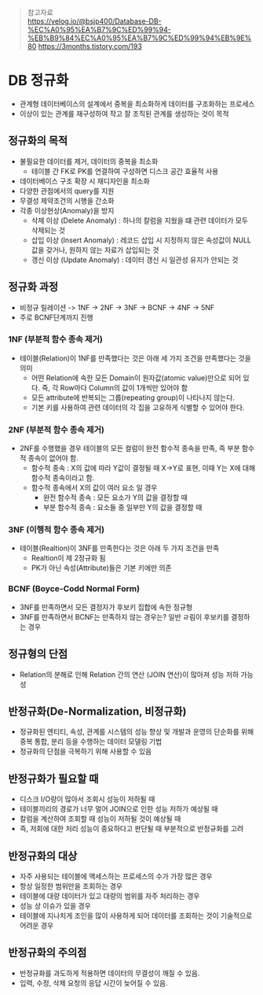 > 참고자료  
> https://velog.io/@bsjp400/Database-DB-%EC%A0%95%EA%B7%9C%ED%99%94-%EB%B9%84%EC%A0%95%EA%B7%9C%ED%99%94%EB%9E%80
> https://3months.tistory.com/193

# DB 정규화
- 관계형 데이터베이스의 설계에서 중복을 최소화하게 데이터를 구조화하는 프로세스
- 이상이 있는 관계를 재구성하여 작고 잘 조직된 관계를 생성하는 것이 목적

## 정규화의 목적
- 불필요한 데이터를 제거, 데이터의 중복을 최소화
  - 테이블 간 FK로 PK를 연결하여 구성하면 디스크 공간 효율적 사용
- 데이터베이스 구조 확장 시 재디자인을 최소화
- 다양한 관점에서의 query를 지원
- 무결성 제약조건의 시행을 간소화
- 각종 이상현상(Anomaly)을 방지
  - 삭제 이상 (Delete Anomaly) : 하나의 칼럼을 지웠을 떄 관련 데이터가 모두 삭제되는 것
  - 삽입 이상 (Insert Anomaly) : 레코드 삽입 시 지정하지 않은 속성값이 NULL값을 갖거나, 원하지 않는 자료가 삽입되는 것
  - 갱신 이상 (Update Anomaly) : 데이터 갱신 시 일관성 유지가 안되는 것

## 정규화 과정
- 비정규 릴레이션 -> 1NF -> 2NF -> 3NF -> BCNF -> 4NF -> 5NF
- 주로 BCNF단계까지 진행

### 1NF (부분적 함수 종속 제거)
- 테이블(Relation)이 1NF를 만족했다는 것은 아래 세 가지 조건을 만족했다는 것을 의미
  - 어떤 Relation에 속한 모든 Domain이 원자값(atomic value)만으로 되어 있다. 즉, 각 Row마다 Column의 값이 1개씩만 있어야 함
  - 모든 attribute에 반복되는 그룹(repeating group)이 나타나지 않는다.
  - 기본 키를 사용하여 관련 데이터의 각 집을 고유하게 식별할 수 있어야 한다.

### 2NF (부분적 함수 종속 제거)
- 2NF를 수행했을 경우 테이블의 모든 컬럼이 완전 함수적 종속을 만족, 즉 부분 함수적 종속이 없어야 함.
  - 함수적 종속 : X의 값에 따라 Y값이 결정될 때 X->Y로 표현, 이때 Y는 X에 대해 함수적 종속이라고 함.
  - 함수적 종속에서 X의 값이 여러 요소 일 경우
    - 완전 함수적 종속 : 모든 요소가 Y의 값을 결정할 때
    - 부분 함수적 종속 : 요소들 중 일부만 Y의 값을 결정할 때

### 3NF (이행적 함수 종속 제거)
- 테이블(Realtion)이 3NF를 만족한다는 것은 아래 두 가지 조건을 만족
  - Realtion이 제 2정규화 됨
  - PK가 아닌 속성(Attribute)들은 기본 키에만 의존

### BCNF (Boyce-Codd Normal Form)
- 3NF를 만족하면서 모든 결정자가 후보키 집합에 속한 정규형
- 3NF를 만족하면서 BCNF는 만족하지 않는 경우는? 일반 ㄹ림이 후보키를 결정하는 경우

## 정규형의 단점
- Relation의 분해로 인해 Relation 간의 연산 (JOIN 연산)이 많아져 성능 저하 가능성

## 반정규화(De-Normalization, 비정규화)
- 정규화된 엔티티, 속성, 관계를 시스템의 성능 향상 및 개발과 운영의 단순화를 위해 중복 통합, 분리 등을 수행하는 데이터 모델링 기법
- 정규화의 단점을 극복하기 위해 사용할 수 있음

## 반정규화가 필요할 때
- 디스크 I/O량이 많아서 조회시 성능이 저하될 때
- 테이블끼리의 경로가 너무 멀어 JOIN으로 인한 성능 저하가 예상될 때
- 칼럼을 계산하여 조회할 때 성능이 저하될 것이 예상될 때
- 즉, 저회에 대한 처리 성능이 중요하다고 판단될 때 부분적으로 반정규화를 고려

## 반정규화의 대상
- 자주 사용되는 테이블에 액세스하는 프로세스의 수가 가장 많은 경우
- 항상 일정한 범위만을 조회하는 경우
- 테이블에 대량 데이터가 있고 대량의 범위를 자주 처리하는 경우
- 성능 상 이슈가 있을 경우
- 테이블에 지나치게 조인을 많이 사용하게 되어 데이터를 조회하는 것이 기술적으로 어려운 경우

## 반정규화의 주의점
- 반정규화를 과도하게 적용하면 데이터의 무결성이 깨질 수 있음.
- 입력, 수정, 삭제 요청의 응답 시간이 늦어질 수 있음.
